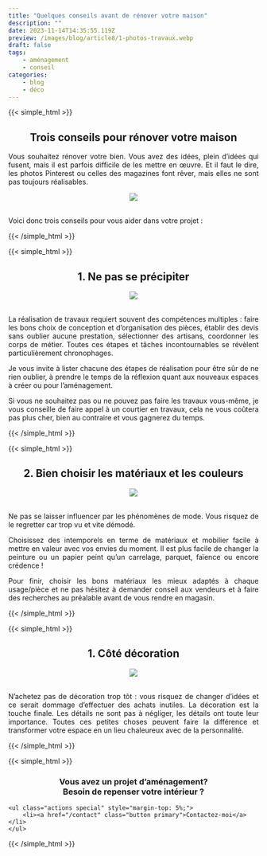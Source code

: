```yaml
---
title: "Quelques conseils avant de rénover votre maison"
description: ""
date: 2023-11-14T14:35:55.119Z
preview: /images/blog/article8/1-photos-travaux.webp
draft: false
tags:
    - aménagement
    - conseil
categories:
    - blog
    - déco
---
```


<!-- FM:Snippet:Start data:{"id":"Article","fields":[]} -->
{{< simple_html >}}

<div>
    <h2 style="text-align: center;">
        Trois conseils pour rénover votre maison
    </h2>
</div>

<div>
    <p style="text-align: justify;">
       Vous souhaitez rénover votre bien. Vous avez des idées, plein d’idées qui fusent, mais il est parfois difficile de les mettre en œuvre. Et il faut le dire, les photos Pinterest ou celles des magazines font rêver, mais elles ne sont pas toujours réalisables.
  </p>
</div>


<div style="text-align: center;">
  <img src="/images/blog/article8/1-photos-travaux.webp" style="max-width: 70%; height: auto;">
</div>

</br>

<p style="text-align: justify;">
       Voici donc trois conseils pour vous aider dans votre projet :
  </p>

{{< /simple_html >}}
<!-- FM:Snippet:End -->

<!-- FM:Snippet:Start data:{"id":"Article","fields":[]} -->
{{< simple_html >}}

<div>
    <h2 style="text-align: center;">
        1. Ne pas se précipiter
    </h2>
</div>

<div style="text-align: center;">
  <img src="/images/blog/article8/2-conseil.webp" style="max-width: 70%; height: auto;">
</div>

</br>

<div>
    <p style="text-align: justify;">La réalisation de travaux requiert souvent des compétences multiples : faire les bons choix de conception et d’organisation des pièces, établir des devis sans oublier aucune prestation, sélectionner des artisans, coordonner les corps de métier. Toutes ces étapes et tâches incontournables se révèlent particulièrement chronophages.</p>
    <p style="text-align: justify;">Je vous invite à lister chacune des étapes de réalisation pour être sûr de ne rien oublier, à prendre le temps de la réflexion quant aux nouveaux espaces à créer ou pour l’aménagement.</p>
    <p style="text-align: justify;">Si vous ne souhaitez pas ou ne pouvez pas faire les travaux vous-même, je vous conseille de faire appel à un courtier en travaux, cela ne vous coûtera pas plus cher, bien au contraire et vous gagnerez du temps.</p>    
</div>

{{< /simple_html >}}
<!-- FM:Snippet:End -->

<!-- FM:Snippet:Start data:{"id":"Article","fields":[]} -->
{{< simple_html >}}

<div>
    <h2 style="text-align: center;">
        2. Bien choisir les matériaux et les couleurs
    </h2>
</div>

<div style="text-align: center;">
  <img src="/images/blog/article8/3-conseil.webp" style="max-width: 70%; height: auto;">
</div>

</br>

<div>
    <p style="text-align: justify;">Ne pas se laisser influencer par les phénomènes de mode. Vous risquez de le regretter car trop vu et vite démodé.</p>
    <p style="text-align: justify;">Choisissez des intemporels en terme de matériaux et mobilier facile à mettre en valeur avec vos envies du moment. Il est plus facile de changer la peinture ou un papier peint qu’un carrelage, parquet, faïence ou encore crédence&nbsp;!</p>
    <p style="text-align: justify;">Pour finir, choisir les bons matériaux les mieux adaptés à chaque usage/pièce et ne pas hésitez à demander conseil aux vendeurs et à faire des recherches au préalable avant de vous rendre en magasin.</p>    
</div>
{{< /simple_html >}}
<!-- FM:Snippet:End -->

<!-- FM:Snippet:Start data:{"id":"Article","fields":[]} -->
{{< simple_html >}}

<div>
    <h2 style="text-align: center;">
        1. Côté décoration
    </h2>
</div>

<div style="text-align: center;">
  <img src="/images/blog/article8/4-conseil.webp" style="max-width: 70%; height: auto;">
</div>

</br>

<div>
    <p style="text-align: justify;">N’achetez pas de décoration trop tôt : vous risquez de changer d’idées et ce serait dommage d’effectuer des achats inutiles. La décoration est la touche finale. Les détails ne sont pas à négliger, les détails ont toute leur importance. Toutes ces petites choses peuvent faire la différence et transformer votre espace en un lieu chaleureux avec de la personnalité.
    </p>    
</div>
{{< /simple_html >}}
<!-- FM:Snippet:End -->

<!-- FM:Snippet:Start data:{"id":"contactez-moi","fields":[]} -->
{{< simple_html >}}
</br>
<div>
    <h3 style="text-align: center;">
        Vous avez un projet d’aménagement? </br> Besoin de repenser votre intérieur ?
    </h3>

	<ul class="actions special" style="margin-top: 5%;">
		<li><a href="/contact" class="button primary">Contactez-moi</a></li>
	</ul>
 </div>
{{< /simple_html >}}
<!-- FM:Snippet:End -->

